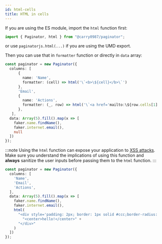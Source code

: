 ```yaml
---
id: html-cells
title: HTML in cells
---
```


If you are using the ES module, import the `html` function first:

```js
import { Paginator, html } from "@carry0987/paginator";
```

or use `paginatorjs.html(...)` if you are using the UMD export.

Then you can use that in `formatter` function or directly in `data` array:

```ts paginator
const paginator = new Paginator({
  columns: [
      { 
        name: 'Name',
        formatter: (cell) => html('\`<b>\${cell}</b>\`')
      },
      'Email',
      { 
        name: 'Actions',
        formatter: (_, row) => html('\`<a href='mailto:\${row.cells[1].data}'>Email</a>\`')
      },
   ],
  data: Array(5).fill().map(x => [
    faker.name.findName(),
    faker.internet.email(),
    null
  ])
});
```

:::note
Using the `html` function can expose your application to [XSS attacks](https://en.wikipedia.org/wiki/Cross-site_scripting).
Make sure you understand the implications of using this function and **always** sanitize the user inputs before passing them
to the `html` function.
:::

```ts paginator
const paginator = new Paginator({
  columns: [
    'Name',
    'Email',
    'Actions',
  ],
  data: Array(5).fill().map(x => [
    faker.name.findName(),
    faker.internet.email(),
    html(
      "<div style='padding: 2px; border: 1px solid #ccc;border-radius: 4px;'>" +
        "<center>hello!</center>" +
      "</div>"
    )
  ])
});
```
